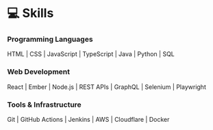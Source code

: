 # 💻 Skills

### Programming Languages
HTML | CSS | JavaScript | TypeScript | Java | Python | SQL

### Web Development
React | Ember | Node.js | REST APIs | GraphQL | Selenium | Playwright

### Tools & Infrastructure  
Git | GitHub Actions | Jenkins | AWS | Cloudflare | Docker
